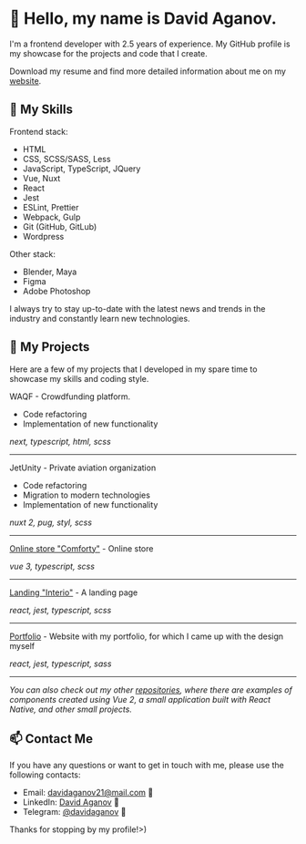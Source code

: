# 👋 Hello, my name is David Aganov.

I'm a frontend developer with 2.5 years of experience. My GitHub profile is my showcase for the projects and code that I create.

Download my resume and find more detailed information about me on my [website](https://aganov.dev/).

## 🔧 My Skills

Frontend stack:
- HTML
- CSS, SCSS/SASS, Less
- JavaScript, TypeScript, JQuery
- Vue, Nuxt
- React
- Jest
- ESLint, Prettier
- Webpack, Gulp
- Git (GitHub, GitLub)
- Wordpress

Other stack:
- Blender, Maya
- Figma
- Adobe Photoshop

I always try to stay up-to-date with the latest news and trends in the industry and constantly learn new technologies.

## 🚀 My Projects

Here are a few of my projects that I developed in my spare time to showcase my skills and coding style.

WAQF - Crowdfunding platform. 
- Code refactoring
- Implementation of new functionality

*next, typescript, html, scss*

---
JetUnity - Private aviation organization 
- Code refactoring 
- Migration to modern technologies
- Implementation of new functionality

*nuxt 2, pug, styl, scss*

---
[Online store "Comforty"](https://github.com/davidaganov/comforty) - Online store

*vue 3, typescript, scss*

---
[Landing "Interio"](https://github.com/davidaganov/landing-interio) - A landing page

*react, jest, typescript, scss*

---
[Portfolio](https://github.com/davidaganov/davidaganov.github.io) - Website with my portfolio, for which I came up with the design myself

*react, jest, typescript, sass*

---

*You can also check out my other [repositories](https://github.com/davidaganov?tab=repositories), where there are examples of components created using Vue 2, a small application built with React Native, and other small projects.*

## 📫 Contact Me

If you have any questions or want to get in touch with me, please use the following contacts:

- Email: davidaganov21@mail.com 📧
- LinkedIn: [David Aganov](https://www.linkedin.com/in/david-aganov/) 💼
- Telegram: [@davidaganov](https://t.me/davidaganov) :robot:

Thanks for stopping by my profile!>)
